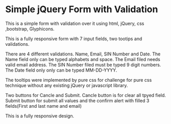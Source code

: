 # Simple jQuery Form with Validation

This is a simple form with validation over it using html, jQuery, css ,bootstrap, Glyphicons. 

This is a fully responsive form with 7 input fields, two tootips and validations. 

There are 4 different validations.
Name, Email, SIN Number and Date.
The Name field only can be typed alphabets and space.
The Email filed needs valid email address.
The SIN Number filed must be typed 9 digit numbers.
The Date field only only can be typed MM-DD-YYYY.

The tooltips were implemented by pure css for challenge for pure css technique without any existing jQuery or javascript library. 

Two buttons for Cancle and Submit.
Cancle button is for clear all tpyed field.
Submit button for submit all values and the confirm alert with filled 3 fields(First and last name and email)

This is a fully responsive design.

